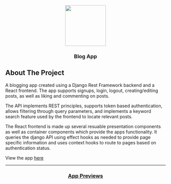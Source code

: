 <div align="center">
	<a href="https://github.com/foflores10/BlogApp">
		<img src="https://media.foflores.com/projects/blogapp/icon.png" width=128>
	</a>
	<h3>Blog App</h3>
</div>

## About The Project

A blogging app created using a Django Rest Framework backend and a React frontend. The app supports signups, login, logout, creating/editing posts, as well as liking and commenting on posts.

The API implements REST principles, supports token based authentication, allows filtering through query parameters, and implements a keyword search feature used by the frontend to locate relevant posts.

The React frontend is made up several resuable presentation components as well as container components which provide the apps functionality. It queries the django API using effect hooks as needed to provide page specific information and uses context hooks to route to pages based on authentication status.

View the app [here](https://blog.foflores.com)

---

<div align="center">
	<h3><a href="https://projects.foflores.com/blogapp">App Previews</a></h3>
</div>

